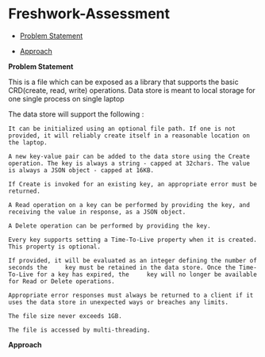 # Freshwork-Assessment

- [Problem Statement](#Problem-Statement)
    
- [Approach](#Approach)
    
    
    
    
    
    
**Problem Statement**

This is a file which can be exposed as a library that supports the basic CRD(create, read, write) operations. Data store is meant to local storage for one single process on single laptop

The data store will support the following :

    It can be initialized using an optional file path. If one is not provided, it will reliably create itself in a reasonable location on the laptop.
    
    A new key-value pair can be added to the data store using the Create operation. The key is always a string - capped at 32chars. The value is always a JSON object - capped at 16KB.
    
    If Create is invoked for an existing key, an appropriate error must be returned.
    
    A Read operation on a key can be performed by providing the key, and receiving the value in response, as a JSON object.
    
    A Delete operation can be performed by providing the key.
    
    Every key supports setting a Time-To-Live property when it is created. This property is optional. 
    
    If provided, it will be evaluated as an integer defining the number of seconds the     key must be retained in the data store. Once the Time-To-Live for a key has expired, the     key will no longer be available for Read or Delete operations.
    
    Appropriate error responses must always be returned to a client if it uses the data store in unexpected ways or breaches any limits.
    
    The file size never exceeds 1GB.
    
    The file is accessed by multi-threading.
    
**Approach**



